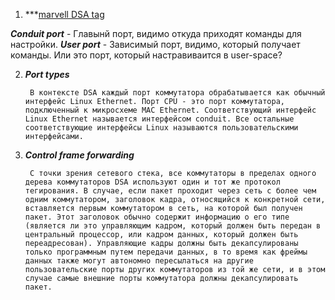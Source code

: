 
1. ***[marvell DSA tag](https://www.tcpdump.org/linktypes/marvell-switch-tag.html)

***Conduit port*** - Главынй порт, видимо откуда приходят команды для настройки.
***User port*** - Зависимый порт, видимо, который получает команды. Или это порт, который настравиваится в user-space?

2. ***Port types***

		В контексте DSA каждый порт коммутатора обрабатывается как обычный интерфейс Linux Ethernet. Порт CPU - это порт коммутатора, подключенный к микросхеме MAC Ethernet. Соответствующий интерфейс Linux Ethernet называется интерфейсом conduit. Все остальные соответствующие интерфейсы Linux называются пользовательскими интерфейсами.
		
3. ***Control frame forwarding***

		С точки зрения сетевого стека, все коммутаторы в пределах одного дерева коммутаторов DSA используют один и тот же протокол тегирования. В случае, если пакет проходит через сеть с более чем одним коммутатором, заголовок кадра, относящийся к конкретной сети, вставляется первым коммутатором в сеть, на которой был получен пакет. Этот заголовок обычно содержит информацию о его типе (является ли это управляющим кадром, который должен быть передан в центральный процессор, или кадром данных, который должен быть переадресован). Управляющие кадры должны быть декапсулированы только программным путем передачи данных, в то время как фреймы данных также могут автономно пересылаться на другие пользовательские порты других коммутаторов из той же сети, и в этом случае самые внешние порты коммутатора должны декапсулировать пакет.
		
